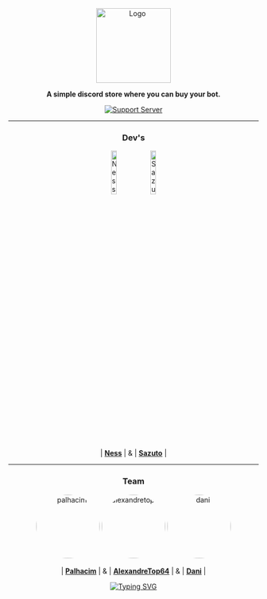 <div align="center">
  <a href="https://discord.gg/mskT7HRHNy" target="_blank">
    <img src="https://i.imgur.com/Sfhxg5L.png" alt="Logo" height="150" />
  </a>

  <strong>A simple discord store where you can buy your bot.</strong>

  <a href="https://discord.gg/mskT7HRHNy">
    <img src="https://discord.com/api/guilds/758308791837786232/embed.png?style=banner2" alt="Support Server">
  </a>

  <hr />

  <div>
    <h3>Dev's</h3>
    <img alt="Ness" src="https://images.weserv.nl/?url=avatars.githubusercontent.com/u/187334479?v=4&h=128&w=128&fit=cover&mask=circle&maxage=1d" width="15%" />
    <img alt="Sazuto" src="https://images.weserv.nl/?url=avatars.githubusercontent.com/u/97265430?v=4&h=128&w=128&fit=cover&mask=circle&maxage=1d" width="15%" />
    <p>
      | <strong><a href="https://github.com/ness-io">Ness</a></strong> | & | <strong><a href="https://github.com/Swazuto">Sazuto</a></strong> |
    </p>
  </div>

  <hr />

  <div>
    <h3>Team</h3>
    <div style="text-align: center;">
      <img 
        src="https://i.imgur.com/hsznhvn.png" 
        alt="palhacim" 
        style="border-radius: 50%; width: 128px; height: 128px;" 
      />
      <img 
        src="https://i.imgur.com/TQAWWCX.png" 
        alt="alexandretop64" 
        style="border-radius: 50%; width: 128px; height: 128px;" 
      />
      <img 
        src="https://i.imgur.com/r93QICP.png" 
        alt="dani" 
        style="border-radius: 50%; width: 128px; height: 128px;" 
      />
    </div>
    <p>
      | <strong><a href="https://discord.com/channels/@me/1304245739215519765">Palhacim</a></strong> | & | <strong><a href="https://discord.com/channels/@me/438817358249721867">AlexandreTop64</a></strong> | & | <strong><a href="https://discord.com/channels/@me/1176666959719452783">Dani</a></strong> |
    </p>
  </div>

  <a href="https://git.io/typing-svg">
    <img src="https://readme-typing-svg.herokuapp.com?font=Fira+Code&pause=1000&width=435&lines=Improving+your+Discord+experience." alt="Typing SVG">
  </a>
</div>
